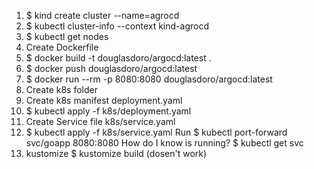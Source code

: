 1. $ kind create cluster --name=agrocd
2. $ kubectl cluster-info --context kind-agrocd
3. $ kubectl get nodes
4. Create Dockerfile
5. $ docker build -t douglasdoro/argocd:latest .
6. $ docker push douglasdoro/argocd:latest
7. $ docker run --rm -p 8080:8080 douglasdoro/argocd:latest
8. Create k8s folder
9. Create k8s manifest deployment.yaml
10. $ kubectl apply -f k8s/deployment.yaml
11. Create Service file k8s/service.yaml 
12. $ kubectl apply -f k8s/service.yaml
    Run
      $ kubectl port-forward svc/goapp 8080:8080
    How do I know is running? 
      $ kubectl get svc
13. kustomize
    $ kustomize build (dosen't work)
